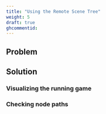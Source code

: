 ```yaml
---
title: "Using the Remote Scene Tree"
weight: 5
draft: true
ghcommentid:
---
```


## Problem



## Solution

### Visualizing the running game

### Checking node paths


